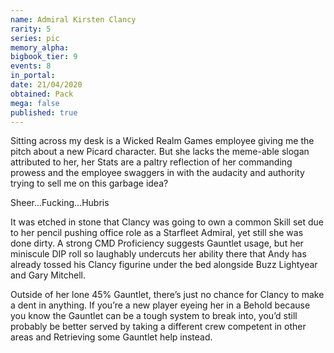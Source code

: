 ```yaml
---
name: Admiral Kirsten Clancy
rarity: 5
series: pic
memory_alpha:
bigbook_tier: 9
events: 8
in_portal:
date: 21/04/2020
obtained: Pack
mega: false
published: true
---
```


Sitting across my desk is a Wicked Realm Games employee giving me the pitch about a new Picard character. But she lacks the meme-able slogan attributed to her, her Stats are a paltry reflection of her commanding prowess and the employee swaggers in with the audacity and authority trying to sell me on this garbage idea?

Sheer...Fucking...Hubris

It was etched in stone that Clancy was going to own a common Skill set due to her pencil pushing office role as a Starfleet Admiral, yet still she was done dirty. A strong CMD Proficiency suggests Gauntlet usage, but her miniscule DIP roll so laughably undercuts her ability there that Andy has already tossed his Clancy figurine under the bed alongside Buzz Lightyear and Gary Mitchell.

Outside of her lone 45% Gauntlet, there’s just no chance for Clancy to make a dent in anything. If you’re a new player eyeing her in a Behold because you know the Gauntlet can be a tough system to break into, you’d still probably be better served by taking a different crew competent in other areas and Retrieving some Gauntlet help instead.
